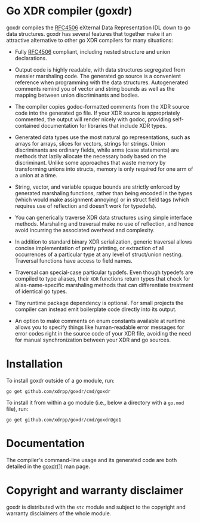 # Go XDR compiler (goxdr)

goxdr compiles the [RFC4506] eXternal Data Representation IDL down to
go data structures.  goxdr has several features that together make it
an attractive alternative to other go XDR compilers for many
situations:

* Fully [RFC4506] compliant, including nested structure and union
  declarations.

* Output code is highly readable, with data structures segregated from
  messier marshaling code.  The generated go source is a convenient
  reference when programming with the data structures.  Autogenerated
  comments remind you of vector and string bounds as well as the
  mapping between union discriminants and bodies.

* The compiler copies godoc-formatted comments from the XDR source
  code into the generated go file.  If your XDR source is
  appropriately commented, the output will render nicely with godoc,
  providing self-contained documentation for libraries that include
  XDR types.

* Generated data types use the most natural go representations, such
  as arrays for arrays, slices for vectors, strings for strings.
  Union discriminants are ordinary fields, while arms (case
  statements) are methods that lazily allocate the necessary body
  based on the discriminant.  Unlike some approaches that waste memory
  by transforming unions into structs, memory is only required for one
  arm of a union at a time.

* String, vector, and variable opaque bounds are strictly enforced by
  generated marshaling functions, rather than being encoded in the
  types (which would make assignment annoying) or in struct field tags
  (which requires use of reflection and doesn't work for typedefs).

* You can generically traverse XDR data structures using simple
  interface methods.  Marshaling and traversal make no use of
  reflection, and hence avoid incurring the associated overhead and
  complexity.

* In addition to standard binary XDR serialization, generic traversal
  allows concise implementation of pretty printing, or extraction of
  all occurrences of a particular type at any level of struct/union
  nesting.  Traversal functions have access to field names.

* Traversal can special-case particular typdefs.  Even though typedefs
  are compiled to type aliases, their `XDR` functions return types
  that check for alias-name-specific marshaling methods that can
  differentiate treatment of identical go types.

* Tiny runtime package dependency is optional.  For small projects the
  compiler can instead emit boilerplate code directly into its output.

* An option to make comments on enum constants available at runtime
  allows you to specify things like human-readable error messages for
  error codes right in the source code of your XDR file, avoiding the
  need for manual synchronization between your XDR and go sources.

# Installation

To install goxdr outside of a go module, run:

    go get github.com/xdrpp/goxdr/cmd/goxdr

To install it from within a go module (i.e., below a directory with a
`go.mod` file), run:

    go get github.com/xdrpp/goxdr/cmd/goxdr@go1

# Documentation

The compiler's command-line usage and its generated code are both
detailed in the [goxdr(1)][goxdr.1] man page.

# Copyright and warranty disclaimer

goxdr is distributed with the `stc` module and subject to the
copyright and warranty disclaimers of the whole module.

[RFC4506]: https://tools.ietf.org/html/rfc4506
[RFC5531]: https://tools.ietf.org/html/rfc5531
[goxdr.1]: https://xdrpp.github.io/stc/pkg/github.com/xdrpp/goxdr/cmd/goxdr/goxdr.1.html
